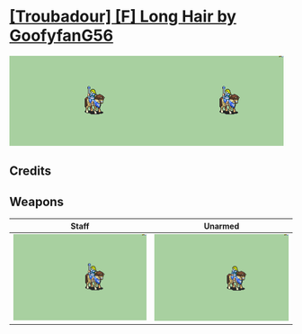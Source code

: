 # [\[Troubadour\] \[F\] Long Hair by GoofyfanG56](./)

<img src="./7.%20Staff/Staff_000.png" alt="[Troubadour] [F] Long Hair by GoofyfanG56 standing" />

## Credits



## Weapons


|Staff |Unarmed |
|  :---: | :---: |
| <img alt="Staff animation" src="./7.%20Staff/Staff.gif" /> | <img alt="Unarmed animation" src="./8.%20Unarmed/Unarmed.gif" /> |
